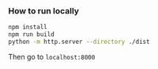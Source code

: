 ### How to run locally

```bash
npm install
npm run build
python -m http.server --directory ./dist
```

Then go to `localhost:8000`
